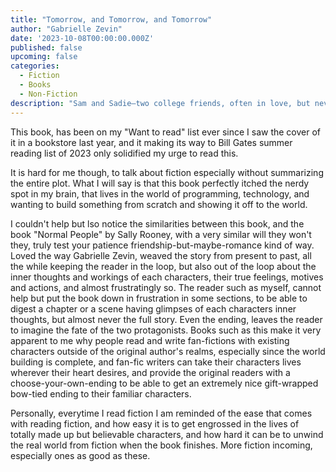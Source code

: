 ```yaml
---
title: "Tomorrow, and Tomorrow, and Tomorrow"
author: "Gabrielle Zevin"
date: '2023-10-08T00:00:00.000Z'
published: false
upcoming: false
categories:
  - Fiction
  - Books
  - Non-Fiction
description: "Sam and Sadie—two college friends, often in love, but never lovers—become creative partners in a dazzling and intricately imagined world of video game design, where success brings them fame, joy, tragedy, duplicity, and, ultimately, a kind of immortality. It is a love story, but not one you have read before. On a bitter-cold day, in the December of his junior year at Harvard, Sam Masur exits a subway car and sees, amid the hordes of people waiting on the platform, Sadie Green. He calls her name. For a moment, she pretends she hasn’t heard him, but then, she turns, and a game begins: a legendary collaboration that will launch them to stardom. These friends, intimates since childhood, borrow money, beg favors, and, before even graduating college, they have created their first blockbuster, Ichigo. Overnight, the world is theirs. Not even twenty-five years old, Sam and Sadie are brilliant, successful, and rich, but these qualities won’t protect them from their own creative ambitions or the betrayals of their hearts. Spanning thirty years, from Cambridge, Massachusetts, to Venice Beach, California, and lands in between and far beyond, Gabrielle Zevin’s Tomorrow, and Tomorrow, and Tomorrow examines the multifarious nature of identity, disability, failure, the redemptive possibilities in play, and above all, our need to connect: to be loved and to love."
---
```

This book, has been on my "Want to read" list ever since I saw the cover of it in a bookstore last year, and it making its way to Bill Gates summer reading list of 2023 only solidified my urge to read this.

It is hard for me though, to talk about fiction especially without summarizing the entire plot. What I will say is that this book perfectly itched the nerdy spot in my brain, that lives in the world of programming, technology, and wanting to build something from scratch and showing it off to the world. 

I couldn't help but lso notice the similarities between this book, and the book "Normal People" by Sally Rooney, with a very similar will they won't they, truly test your patience friendship-but-maybe-romance kind of way. Loved the way Gabrielle Zevin, weaved the story from present to past, all the while keeping the reader in the loop, but also out of the loop about the inner thoughts and workings of each characters, their true feelings, motives and actions, and almost frustratingly so. The reader such as myself, cannot help but put the book down in frustration in some sections, to be able to digest a chapter or a scene having glimpses of each characters inner thoughts, but almost never the full story. Even the ending, leaves the reader to imagine the fate of the two protagonists. Books such as this make it very apparent to me why people read and write fan-fictions with existing characters outside of the original author's realms, especially since the world building is complete, and fan-fic writers can take their characters lives wherever their heart desires, and provide the original readers with a choose-your-own-ending to be able to get an extremely nice gift-wrapped bow-tied ending to their familiar characters.

Personally, everytime I read fiction I am reminded of the ease that comes with reading fiction, and how easy it is to get engrossed in the lives of totally made up but believable characters, and how hard it can be to unwind the real world from fiction when the book finishes. More fiction incoming, especially ones as good as these.